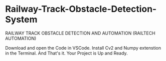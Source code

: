 # Railway-Track-Obstacle-Detection-System
RAILWAY TRACK OBSTACLE DETECTION AND AUTOMATION (RAILTECH AUTOMATION)

Download and open the Code in VSCode.
Install Cv2 and Numpy extenstion in the Terminal.
And That's it. Your Project is Up and Ready.

